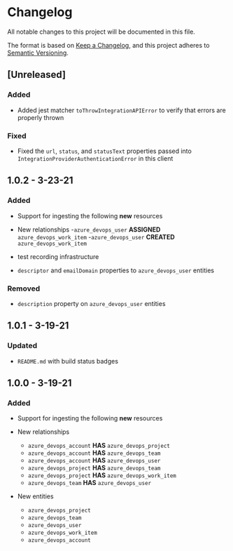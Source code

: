 # Changelog

All notable changes to this project will be documented in this file.

The format is based on [Keep a Changelog](https://keepachangelog.com/en/1.0.0/),
and this project adheres to
[Semantic Versioning](https://semver.org/spec/v2.0.0.html).

## [Unreleased]

### Added

- Added jest matcher `toThrowIntegrationAPIError` to verify that errors are
  properly thrown

### Fixed

- Fixed the `url`, `status`, and `statusText` properties passed into
  `IntegrationProviderAuthenticationError` in this client

## 1.0.2 - 3-23-21

### Added

- Support for ingesting the following **new** resources

- New relationships -`azure_devops_user` **ASSIGNED**
  `azure_devops_work_item` -`azure_devops_user` **CREATED**
  `azure_devops_work_item`

- test recording infrastructure

- `descriptor` and `emailDomain` properties to `azure_devops_user` entities

### Removed

- `description` property on `azure_devops_user` entities

## 1.0.1 - 3-19-21

### Updated

- `README.md` with build status badges

## 1.0.0 - 3-19-21

### Added

- Support for ingesting the following **new** resources

- New relationships

  - `azure_devops_account` **HAS** `azure_devops_project`
  - `azure_devops_account` **HAS** `azure_devops_team`
  - `azure_devops_account` **HAS** `azure_devops_user`
  - `azure_devops_project` **HAS** `azure_devops_team`
  - `azure_devops_project` **HAS** `azure_devops_work_item`
  - `azure_devops_team` **HAS** `azure_devops_user`

- New entities
  - `azure_devops_project`
  - `azure_devops_team`
  - `azure_devops_user`
  - `azure_devops_work_item`
  - `azure_devops_account`
